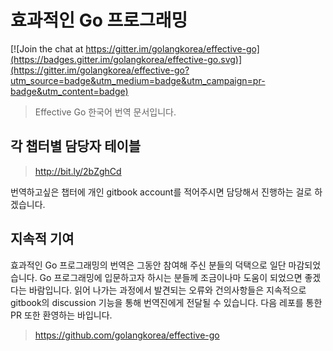 # 효과적인 Go 프로그래밍

[![Join the chat at https://gitter.im/golangkorea/effective-go](https://badges.gitter.im/golangkorea/effective-go.svg)](https://gitter.im/golangkorea/effective-go?utm_source=badge&utm_medium=badge&utm_campaign=pr-badge&utm_content=badge)
> Effective Go 한국어 번역 문서입니다.


## 각 챕터별 담당자 테이블
> http://bit.ly/2bZghCd

번역하고싶은 챕터에 개인 gitbook account를 적어주시면 담당해서 진행하는 걸로 하겠습니다.

## 지속적 기여

효과적인 Go 프로그래밍의 번역은 그동안 참여해 주신 분들의 덕택으로 일단 마감되었습니다. Go 프로그래밍에 입문하고자 하시는 분들께 조금이나마 도움이 되었으면 좋겠다는 바람입니다. 읽어 나가는 과정에서 발견되는 오류와 건의사항들은 지속적으로 gitbook의 discussion 기능을 통해 번역진에게 전달될 수 있습니다. 다음 레포를 통한 PR 또한 환영하는 바입니다. 

> https://github.com/golangkorea/effective-go


